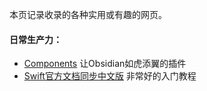 本页记录收录的各种实用或有趣的网页。

#### 日常生产力：  
- [Components](https://wxycbt0cjk.feishu.cn/wiki/GczJwNXb1iNbookQkbscMXOhnO4) 让Obsidian如虎添翼的插件
- [Swift官方文档同步中文版](https://github.com/YugenFring/swift-tutorial-quickstart/wiki) 非常好的入门教程